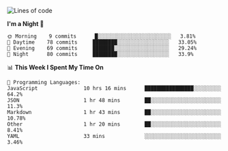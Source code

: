<!--START_SECTION:waka-->
![Lines of code](https://img.shields.io/badge/From%20Hello%20World%20I%27ve%20Written-455198%20lines%20of%20code-blue)

**I'm a Night 🦉** 

```text
🌞 Morning    9 commits      █░░░░░░░░░░░░░░░░░░░░░░░░   3.81% 
🌆 Daytime    78 commits     ████████░░░░░░░░░░░░░░░░░   33.05% 
🌃 Evening    69 commits     ███████░░░░░░░░░░░░░░░░░░   29.24% 
🌙 Night      80 commits     ████████░░░░░░░░░░░░░░░░░   33.9%

```


📊 **This Week I Spent My Time On** 

```text
💬 Programming Languages: 
JavaScript               10 hrs 16 mins      ████████████████░░░░░░░░░   64.2% 
JSON                     1 hr 48 mins        ██░░░░░░░░░░░░░░░░░░░░░░░   11.3% 
Markdown                 1 hr 43 mins        ██░░░░░░░░░░░░░░░░░░░░░░░   10.78% 
Other                    1 hr 20 mins        ██░░░░░░░░░░░░░░░░░░░░░░░   8.41% 
YAML                     33 mins             ░░░░░░░░░░░░░░░░░░░░░░░░░   3.46%

```


<!--END_SECTION:waka-->
